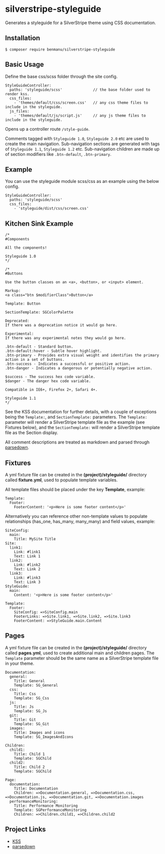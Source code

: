 # silverstripe-styleguide
Generates a styleguide for a SilverStripe theme using CSS documentation.

## Installation
	
	$ composer require benmanu/silverstripe-styleguide

## Basic Usage
Define the base css/scss folder through the site config.

	StyleGuideController:
  	  paths: 'styleguide/scss' 				// the base folder used to render kss.
  	  css_files:
    	- 'themes/default/css/screen.css' 	// any css theme files to include in the styleguide.
  	  js_files:
    	- 'themes/default/js/script.js' 	// any js theme files to include in the styleguide.

Opens up a controller route `/style-guide`.

Comments tagged with `Styleguide 1.0`, `Styleguide 2.0` etc are used to create the main navigation.
Sub-navigation sections are generated with tags of `Styleguide 1.1`, `Styleguide 1.2` etc.
Sub-navigation children are made up of section modifiers like `.btn-default`, `.btn-primary`.

## Example
You can use the styleguide module scss/css as an example using the below config.

	StyleGuideController:
  	  paths: 'styleguide/scss'
  	  css_files:
    	- 'styleguide/dist/css/screen.css'

## Kitchen Sink Example
	/*
	#Components

	All the components!

	Styleguide 1.0
	*/

	/*
	#Buttons

	Use the button classes on an <a>, <button>, or <input> element.

	Markup: 
	<a class="btn $modifierClass">Button</a>

	Template: Button

	SectionTemplate: SGColorPalette

	Deprecated:
	If there was a deprecation notice it would go here.

	Experimental:
	If there was any experimental notes they would go here.

	.btn-default - Standard button.
	.btn-default:hover - Subtle hover highlight.
	.btn-primary - Provides extra visual weight and identifies the primary action in a set of buttons.
	.btn-success - Indicates a successful or positive action.
	.btn-danger - Indicates a dangerous or potentially negative action.

	$success - The success hex code variable.
	$danger - The danger hex code variable.

	Compatible in IE6+, Firefox 2+, Safari 4+.

	Styleguide 1.1
	*/

See the KSS documentation for further details, with a couple of exceptions being the `Template:`, and `SectionTemplate:` parameters. The `Template:` parameter will render a SilverStripe template file as the example (see Fixtures below), and the `SectionTemplate:` will render a SilverStripe template file as the Section display.

All comment descriptions are treated as markdown and parsed through [parsedown](http://parsedown.org/).

## Fixtures
A yml fixture file can be created in the **(project)/styleguide/** directory called **fixture.yml**, used to populate template variables. 

All template files should be placed under the key **Template**, example:
	
	Template:
  	  Footer:
  	  	FooterContent: '<p>Here is some footer content</p>'

Alternatively you can reference other non-template values to populate relationships (has_one, has_many, many_many) and field values, example:
	
	SiteConfig:
	  main:
	  	Title: MySite Title
    Site:
  	  link1:
        Link: #link1
        Text: Link 1
      link2:
        Link: #link2
        Text: Link 2
      link3:
        Link: #link3
        Text: Link 3
	StyleGuide:
  	  main:
        Content: '<p>Here is some footer content</p>'
	
	Template:
  	  Footer:
  	  	SiteConfig: =>SiteConfig.main
  	  	FooterLinks: =>Site.link1, =>Site.link2, =>Site.link3
  	  	FooterContent: =>StyleGuide.main.Content

## Pages
A yml fixture file can be created in the **(project)/styleguide/** directory called **pages.yml**, used to create additional main and children pages. The `Template` parameter should be the same name as a SilverStripe template file in your theme.

	Documentation:
	  general:
	    Title: General
	    Template: SG_General
	  css:
	    Title: Css
	    Template: SG_Css
	  js:
	    Title: Js
	    Template: SG_Js
	  git:
	    Title: Git
	    Template: SG_Git
	  images:
	    Title: Images and icons
	    Template: SG_ImagesAndIcons

	Children:
	  child1:
	    Title: Child 1
	    Template: SGChild
	  child2:
	    Title: Child 2
	    Template: SGChild

	Page:
	  documentation:
	    Title: Documentation
	    Children: =>Documentation.general, =>Documentation.css, =>Documentation.js, =>Documentation.git, =>Documentation.images
	  performanceMonitoring:
	    Title: Performance Monitoring
	    Template: SGPerformanceMonitoring
	    Children: =>Children.child1, =>Children.child2

## Project Links
 * [KSS](http://warpspire.com/kss/)
 * [parsedown](http://parsedown.org/)

